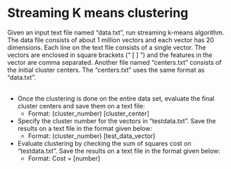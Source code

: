 # Streaming K means clustering

Given an input text file named “data.txt”, run streaming k-means algorithm. The data file consists of about 1 million vectors and each vector has 20 dimensions.
Each line on the text file consists of a single vector. The vectors are enclosed in square brackets (“ [ ] ”) and the features in the vector are comma separated. 
Another file named “centers.txt” consists of the initial cluster centers. The “centers.txt” uses the same format as “data.txt”.</br></br>

- Once the clustering is done on the entire data set, evaluate the final cluster centers and save them on a text file: 
  - Format: (cluster_number) [cluster_center] </br>
- Specify the cluster number for the vectors in “testdata.txt”. Save the results on a text file in the format given below:
  - Format: (cluster_number) [test_data_vector] </br>
- Evaluate clustering by checking the sum of squares cost on “testdata.txt”. Save the results on a text file in the format given below:
  - Format: Cost = [number]</br>

